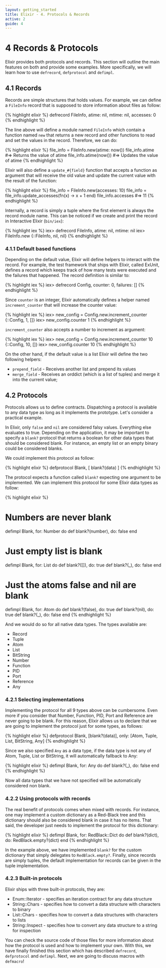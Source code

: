 ```yaml
---
layout: getting_started
title: Elixir - 4. Protocols & Records
active: 2
guide: 4
---
```


# 4 Records & Protocols

Elixir provides both protocols and records. This section will outline the main features on both and provide some examples. More specifically, we will learn how to use `defrecord`, `defprotocol` and `defimpl`.

## 4.1 Records

Records are simple structures that holds values. For example, we can define a `FileInfo` record that is supposed to store information about files as follow:

{% highlight elixir %}
defrecord FileInfo, atime: nil, mtime: nil, accesses: 0
{% endhighlight %}

The line above will define a module named `FileInfo` which contain a function named `new` that returns a new record and other functions to read and set the values in the record. Therefore, we can do:

{% highlight elixir %}
file_info = FileInfo.new(atime: now())
file_info.atime         #=> Returns the value of atime
file_info.atime(now())  #=> Updates the value of atime
{% endhighlight %}

Elixir will also define a `update_#{field}` function that accepts a function as argument that will receive the old value and update the current value with the result of the function:

{% highlight elixir %}
file_info = FileInfo.new(accesses: 10)
file_info = file_info.update_accesses(fn(x) -> x + 1 end)
file_info.accesses #=> 11
{% endhighlight %}

Internally, a record is simply a tuple where the first element is always the record module name. This can be noticed if we create and print the record in Interactive Elixir (`bin/iex`):

{% highlight iex %}
iex> defrecord FileInfo, atime: nil, mtime: nil
iex> FileInfo.new
{::FileInfo, nil, nil}
{% endhighlight %}

### 4.1.1 Default based functions

Depending on the default value, Elixir will define helpers to interact with the record. For example, the test framework that ships with Elixir, called ExUnit, defines a record which keeps track of how many tests were executed and the failures that happened. The record definition is similar to:

{% highlight iex %}
iex> defrecord Config, counter: 0, failures: []
{% endhighlight %}

Since `counter` is an integer, Elixir automatically defines a helper named `increment_counter` that will increase the counter value:

{% highlight iex %}
iex> new_config = Config.new.increment_counter
{::Config, 1, []}
iex> new_config.counter
1
{% endhighlight %}

`increment_counter` also accepts a number to increment as argument:

{% highlight iex %}
iex> new_config = Config.new.increment_counter 10
{::Config, 10, []}
iex> new_config.counter
10
{% endhighlight %}

On the other hand, if the default value is a list Elixir will define the two following helpers:

* `prepend_field` - Receives another list and prepend its values
* `merge_field` - Receives an orddict (which is a list of tuples) and merge it into the current value;

## 4.2 Protocols

Protocols allows us to define contracts. Dispatching a protocol is available to any data type as long as it implements the prototype. Let's consider a practical example.

In Elixir, only `false` and `nil` are considered falsy values. Everything else evaluates to true. Depending on the application, it may be important to specify a `blank?` protocol that returns a boolean for other data types that should be considered blank. For instance, an empty list or an empty binary could be considered blanks.

We could implement this protocol as follow:

{% highlight elixir %}
defprotocol Blank, [ blank?(data) ]
{% endhighlight %}

The protocol expects a function called `blank?` expecting one argument to be implemented. We can implement this protocol for some Elixir data types as follow:

{% highlight elixir %}
# Numbers are never blank
defimpl Blank, for: Number do
  def blank?(number), do: false
end

# Just empty list is blank
defimpl Blank, for: List do
  def blank?([]), do: true
  def blank?(_),  do: false
end

# Just the atoms false and nil are blank
defimpl Blank, for: Atom do
  def blank?(false), do: true
  def blank?(nil),   do: true
  def blank?(_),     do: false
end
{% endhighlight %}

And we would do so for all native data types. The types available are:

* Record
* Tuple
* Atom
* List
* BitString
* Number
* Function
* PID
* Port
* Reference
* Any

### 4.2.1 Selecting implementations

Implementing the protocol for all 9 types above can be cumbersome. Even more if you consider that Number, Function, PID, Port and Reference are never going to be blank. For this reason, Elixir allows us to declare that we are going to implement the protocol just for some types, as follows:

{% highlight elixir %}
defprotocol Blank, [blank?(data)], only: [Atom, Tuple, List, BitString, Any]
{% endhighlight %}

Since we also specified `Any` as a data type, if the data type is not any of Atom, Tuple, List or BitString, it will automatically fallback to Any:

{% highlight elixir %}
defimpl Blank, for: Any do
  def blank?(_), do: false
end
{% endhighlight %}

Now all data types that we have not specified will be automatically considered non blank.

### 4.2.2 Using protocols with records

The real benefit of protocols comes when mixed with records. For instance, one may implement a custom dictionary as a Red-Black tree and this dictionary should also be considered blank in case it has no items. That said, the developer just needs to implement the protocol for this dictionary:

{% highlight elixir %}
defimpl Blank, for: RedBlack::Dict do
  def blank?(dict), do: RedBlack.empty?(dict)
end
{% endhighlight %}

In the example above, we have implemented `blank?` for the custom dictionary that simply delegates to `RedBlack.empty?`. Finally, since records are simply tuples, the default implementation for records can be given in the tuple implementation.

### 4.2.3 Built-in protocols

Elixir ships with three built-in protocols, they are:

* Enum::Iterator - specifies an iteration contract for any data structure
* String::Chars - specifies how to convert a data structure with characters to binary
* List::Chars - specifies how to convert a data structures with characters to lists
* String::Inspect - specifies how to convert any data structure to a string for inspection

You can check the source code of those files for more information about how the protocol is used and how to implement your own. With this, we have finally finished this section which has described `defrecord`, `defprotocol` and `defimpl`. Next, we are going to discuss macros with `defmacro`!
